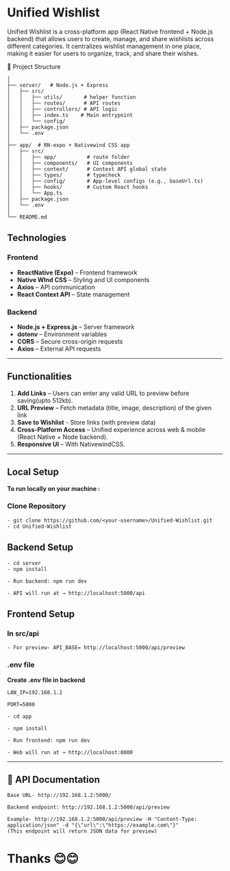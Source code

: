 # Unified Wishlist

Unified Wishlist is a cross-platform app (React Native frontend + Node.js backend) that allows users to create, manage, and share wishlists across different categories. It centralizes wishlist management in one place, making it easier for users to organize, track, and share their wishes.


📂 Project Structure

```/Unified-Wishlist
│
├── server/   # Node.js + Express
│   ├── src/
│   │   ├── utils/       # helper function
│   │   ├── routes/      # API routes
│   │   ├── controllers/ # API logic
│   │   ├── index.ts    # Main entrypoint
│   │   └── config/     
│   ├── package.json
│   └── .env
│
├── app/  # RN-expo + Nativewind CSS app
│   ├── src/
│   │   ├── app/          # route folder
│   │   ├── components/   # UI components
│   │   ├── context/      # Context API global state
│   │   ├── types/        # typecheck
│   │   ├── config/       # App-level configs (e.g., baseUrl.ts)
│   │   ├── hooks/        # Custom React hooks
│   │   └── App.ts
│   ├── package.json
│   └── .env
│
└── README.md

```
##  Technologies

### **Frontend**
- **ReactNative (Expo)** – Frontend framework  
- **Native WInd CSS** – Styling and UI components  
- **Axios** – API communication  
- **React Context API** – State management  

### **Backend**
- **Node.js + Express.js** – Server framework
- **dotenv** – Environment variables  
- **CORS** – Secure cross-origin requests  
- **Axios** – External API requests  
---

## Functionalities

1. **Add Links** – Users can enter any valid URL to preview before saving(upto 512kb).
2. **URL Preview** – Fetch metadata (title, image, description) of the given link
3. **Save to Wishlist** - Store links (with preview data)
4. **Cross-Platform Access** – Unified experience across web & mobile (React Native + Node backend).  
5. **Responsive UI** – With NativewindCSS.  
---

## Local Setup
**To run locally on your machine :**
### Clone Repository
```
- git clone https://github.com/<your-username>/Unified-Wishlist.git
- cd Unified-Wishlist
```

## Backend Setup

```
- cd server
- npm install
```

```
- Run backend: npm run dev

- API will run at → http://localhost:5000/api
```

## Frontend Setup
### In src/api
```
- For preview- API_BASE= http://localhost:5000/api/preview

```
### .env file
**Create .env file in backend**
```
LAN_IP=192.168.1.2

PORT=5000
```

```
- cd app

- npm install
```

```
- Run frontend: npm run dev

- Web will run at → http://localhost:0000
```
---

## 📑 API Documentation

```
Base URL- http://192.168.1.2:5000/

Backend endpoint: http://192.168.1.2:5000/api/preview

Example- http://192.168.1.2:5000/api/preview -H "Content-Type: application/json" -d "{\"url\":\"https://example.com\"}"
(This endpoint will return JSON data for preview)
```

# Thanks 😊😊